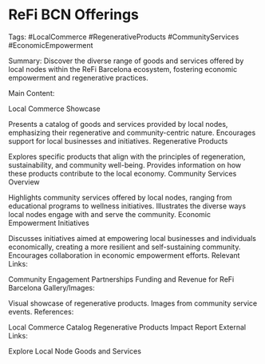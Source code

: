 # ReFi BCN Offerings
Tags: #LocalCommerce #RegenerativeProducts #CommunityServices #EconomicEmpowerment

Summary:
Discover the diverse range of goods and services offered by local nodes within the ReFi Barcelona ecosystem, fostering economic empowerment and regenerative practices.

Main Content:

Local Commerce Showcase

Presents a catalog of goods and services provided by local nodes, emphasizing their regenerative and community-centric nature.
Encourages support for local businesses and initiatives.
Regenerative Products

Explores specific products that align with the principles of regeneration, sustainability, and community well-being.
Provides information on how these products contribute to the local economy.
Community Services Overview

Highlights community services offered by local nodes, ranging from educational programs to wellness initiatives.
Illustrates the diverse ways local nodes engage with and serve the community.
Economic Empowerment Initiatives

Discusses initiatives aimed at empowering local businesses and individuals economically, creating a more resilient and self-sustaining community.
Encourages collaboration in economic empowerment efforts.
Relevant Links:

Community Engagement
Partnerships
Funding and Revenue for ReFi Barcelona
Gallery/Images:

Visual showcase of regenerative products.
Images from community service events.
References:

Local Commerce Catalog
Regenerative Products Impact Report
External Links:

Explore Local Node Goods and Services